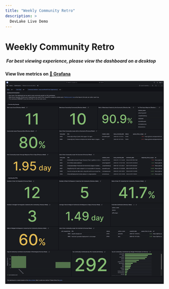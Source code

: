 ```yaml
---
title: "Weekly Community Retro"
description: >
  DevLake Live Demo
---
```


# Weekly Community Retro

<div className="info">
  <h5>
    <img
      src="https://user-images.githubusercontent.com/84442212/197146839-c2d116e6-e0b8-40a0-bb29-e51fb4805a81.png"
      alt=""
      width="3%"
    /> For best viewing experience, please view the dashboard on a desktop
  </h5>
</div>

**View live metrics on [🔗 Grafana](https://grafana-lake.demo.devlake.io/grafana/d/VTr6Y_q7z/weekly-community-retro?orgId=1&from=now-6M&to=now)**

![WeeklyCommunityRetro](./WeeklyCommunityRetro.png)

<!-- <iframe src="https://grafana-lake.demo.devlake.io/grafana/d/VTr6Y_q7z/weekly-community-retro?orgId=1&from=now-6M&to=now" width="135%" height="2300px"></iframe> -->
